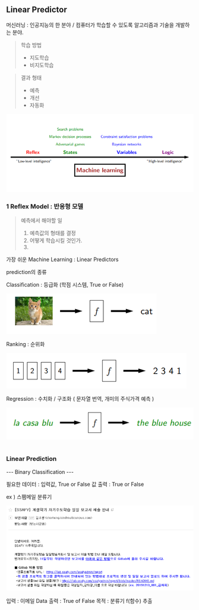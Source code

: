 ## Linear Predictor

머신러닝 : 인공지능의 한 분야  /  컴퓨터가 학습할 수 있도록 알고리즘과 기술을 개발하는 분야.
> 학습 방법 
>  - 지도학습
>  - 비지도학습

> 결과 형태
>  - 예측  
> -  개선
> -  자동화

<img src=./image/Machine_Learning.png>

### 1 Reflex Model : 반응형 모델

> 예측에서 해야할 일 
> 1. 예측값의 형태를 결정
> 2. 어떻게 학습시킬 것인가.
> 3. 

가장 쉬운 Machine Learning : Linear Predictors


prediction의 종류

Classification : 등급화  (학점 시스템, True or False)

<img src=./image/classification.png>

Ranking : 순위화 

<img src=./image/ranking.png>

Regression : 수치화 / 구조화  ( 문자열 번역, 개미의 주식가격 예측 )

<img src=./image/prediction.png>



#
### Linear Prediction





--- Binary Classification ---

필요한 데이터 :   입력값,  True or False 값 
출력 : True or False


ex ) 스팸메일 분류기 

<img src=./image/email.png>

입력 :  이메일 Data
출력 :  True of False
목적 : 분류기 f(함수) 추출

<!--stackedit_data:
eyJoaXN0b3J5IjpbLTU0MjAzMjUwOSwtOTYyMTM2Mzk3LC0zOD
k4MTM3MjgsLTEwOTA4MDU2OTQsMTg5ODYxNjg1OCwxMTcxMzMw
ODIsOTA4NDY5ODE3LC02NTc1MjcwNzgsMTUxMDI1NjI2NCwtNT
k4NzY5MTY0LDE4NTM1MjI0MDksLTIwODg3NDY2MTJdfQ==
-->
